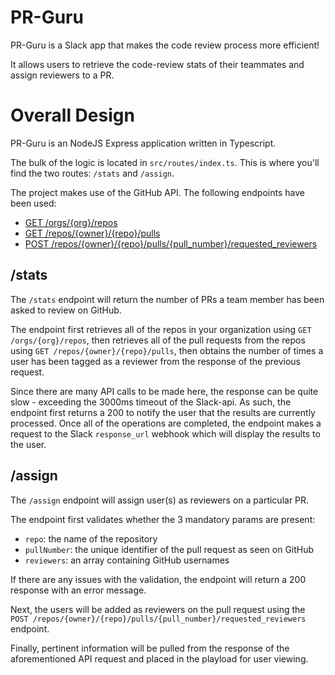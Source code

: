 # PR-Guru

PR-Guru is a Slack app that makes the code review process more efficient!

It allows users to retrieve the code-review stats of their teammates and assign reviewers to a PR.

# Overall Design

PR-Guru is an NodeJS Express application written in Typescript.

The bulk of the logic is located in `src/routes/index.ts`. This is where you'll find the two routes: `/stats` and `/assign`.

The project makes use of the GitHub API. The following endpoints have been used:
- [GET /orgs/{org}/repos](https://docs.github.com/en/rest/reference/repos#list-organization-repositories)
- [GET /repos/{owner}/{repo}/pulls](https://docs.github.com/en/rest/reference/pulls#list-pull-requests)
- [POST /repos/{owner}/{repo}/pulls/{pull_number}/requested_reviewers](https://docs.github.com/en/rest/reference/pulls#request-reviewers-for-a-pull-request)

## /stats
The `/stats` endpoint will return the number of PRs a team member has been asked to review on GitHub.

The endpoint first retrieves all of the repos in your organization using `GET /orgs/{org}/repos`, then retrieves all of the pull requests from the repos using `GET /repos/{owner}/{repo}/pulls`, then obtains the number of times a user has been tagged as a reviewer from the response of the previous request.

Since there are many API calls to be made here, the response can be quite slow - exceeding the 3000ms timeout of the Slack-api. As such, the endpoint first returns a 200 to notify the user that the results are currently processed. Once all of the operations are completed, the endpoint makes a request to the Slack `response_url` webhook which will display the results to the user.

## /assign
The `/assign` endpoint will assign user(s) as reviewers on a particular PR.

The endpoint first validates whether the 3 mandatory params are present:
 - `repo`: the name of the repository
 - `pullNumber`: the unique identifier of the pull request as seen on GitHub
 - `reviewers`: an array containing GitHub usernames

 If there are any issues with the validation, the endpoint will return a 200 response with an error message.

 Next, the users will be added as reviewers on the pull request using the `POST /repos/{owner}/{repo}/pulls/{pull_number}/requested_reviewers` endpoint.

 Finally, pertinent information will be pulled from the response of the aforementioned API request and placed in the playload for user viewing.